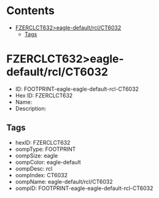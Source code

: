 



Contents
========

* [FZERCLCT632>eagle-default/rcl/CT6032](#fzerclct632eagle-defaultrclct6032)
	* [Tags](#tags)

# FZERCLCT632>eagle-default/rcl/CT6032

- ID: FOOTPRINT-eagle-eagle-default-rcl-CT6032
- Hex ID: FZERCLCT632
- Name: 
- Description: 

## Tags

- hexID: FZERCLCT632
- oompType: FOOTPRINT
- oompSize: eagle
- oompColor: eagle-default
- oompDesc: rcl
- oompIndex: CT6032
- oompName: eagle-default/rcl/CT6032
- oompID: FOOTPRINT-eagle-eagle-default-rcl-CT6032
